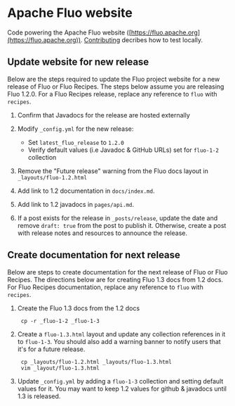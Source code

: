 # Apache Fluo website

Code powering the Apache Fluo website ([https://fluo.apache.org](https://fluo.apache.org)).
[Contributing](CONTRIBUTING.md) decribes how to test locally.

## Update website for new release

Below are the steps required to update the Fluo project website for a new release
of Fluo or Fluo Recipes.  The steps below assume you are releasing Fluo 1.2.0. For
a Fluo Recipes release, replace any reference to `fluo` with `recipes`.

1. Confirm that Javadocs for the release are hosted externally

2. Modify `_config.yml` for the new release:

    * Set `latest_fluo_release` to `1.2.0`
    * Verify default values (i.e Javadoc & GitHub URLs) set for `fluo-1-2` collection

3. Remove the "Future release" warning from the Fluo docs layout in `_layouts/fluo-1.2.html`

4. Add link to 1.2 documentation in `docs/index.md`.

5. Add link to 1.2 javadocs in `pages/api.md`.

6. If a post exists for the release in `_posts/release`, update the date and remove `draft: true`
   from the post to publish it.  Otherwise, create a post with release notes and resources to announce
   the release.

## Create documentation for next release

Below are steps to create documentation for the next release of Fluo or Fluo Recipes. The
directions below are for creating Fluo 1.3 docs from 1.2 docs.  For Fluo Recipes documentation,
replace any reference to `fluo` with `recipes`.

1. Create the Fluo 1.3 docs from the 1.2 docs

        cp -r _fluo-1-2 _fluo-1-3

2. Create a `fluo-1.3.html` layout and update any collection references in it to `fluo-1-3`.
   You should also add a warning banner to notify users that it's for a future release.

        cp _layouts/fluo-1.2.html _layouts/fluo-1.3.html
        vim _layout/fluo-1.3.html

3. Update `_config.yml` by adding a `fluo-1-3` collection and setting default values for it.
   You may want to keep 1.2 values for github & javadocs until 1.3 is released.
